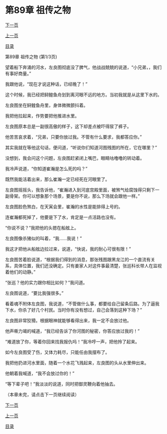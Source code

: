 <h1>第89章   祖传之物</h1>
            <div><p><a href="./0265_%E7%AC%AC89%E7%AB%A0_%E7%A5%96%E4%BC%A0%E4%B9%8B%E7%89%A9.md">下一页</a></p><p><a href="./0263_%E7%AC%AC88%E7%AB%A0_%E8%A1%80%E6%A7%BD.md">上一页</a></p><p><a href="../">目录</a></p></div>
            <div><p>第89章   祖传之物 (第1/3页)</p><p>望着船下奔涌的河水，左良图彻底没了脾气，他战战兢兢的说道，“小兄弟，，我们有事好商量。”</p><p>我跟他说，“现在才说这种话，已经晚了！”</p><p>这个时候，我已经把鲟鳇鱼舟划到离河眼不远的地方。当初我就是从这里下水的。</p><p>左良图坐在鲟鳇鱼舟里，身体微微颤抖着。</p><p>我把他拉起来，作势要把他推进水里。</p><p>左良图原本总是一副很高傲的样子，这下却差点被吓得尿了裤子。</p><p>他苦苦哀求着，“兄弟，只要你放过我。不管有什么要求，我都答应你。”</p><p>其实我就在等他这句话，便问道，“听说你们知道河图残图的所在，它在哪里？”</p><p>没想到，我会问这个问题，左良图赶紧闭上嘴巴，眼睛咕噜噜的转动着。</p><p>我冷声说道，“你知道崔瀚是怎么死的吗？”</p><p>既然我能活着出来，那么崔瀚一定已经死在河眼里了。</p><p>左良图摇摇头，我告诉他，“崔瀚进入到河底宫殿里面，被煞气给腐蚀得只剩下一副骨架。你可以想象那个场景，要是你不说，那么下场就会跟他一样。”</p><p>左良图脸色煞白，在天寅会里，崔瀚的水性是能排得上号的。</p><p>连崔瀚都死掉了，他要是下了水，肯定是一点活路也没有。</p><p>“你说不说？”我把他的头摁在船舷上。</p><p>左良图像杀猪似的叫着，“我……我说！”</p><p>我这才把他从船舷边拉过来，说道，“快说，我的耐心可很有限！”</p><p>左良图苦着脸说道，“根据我们得到的消息，那张残图跟黑龙江的一个直流有关系，具体位置，我们还没确定。只有姜家人对这件事最清楚，张巡科长带人在监视着他们的动静。”</p><p>“张巡？他的实力跟你相比如何？”我问道。</p><p>左良图说道，“要比我强很多。”</p><p>看着魂不附体左良图，我说道，“不管做什么事，都要给自己留条后路。为了逼我下水，你杀了好几个村民。当时你有没有想过，自己会落到这种下场？”</p><p>左良图非常狡猾。根据眼神就能够看得出来，我一定不会放过他。</p><p>他声嘶力竭的喊道，“我已经告诉了你河图的秘密，你答应放过我的！”</p><p>“难道放了你，等着你回来找我报仇吗！”我冷哼一声，把他拎了起来。</p><p>如今左良图受了伤，又体力耗尽，只能任由我摆布了。</p><p>我把他扔进河水里面，随着一个水花飞溅起来，左良图的头从水里伸出来。</p><p>他朝着我喊道，“我不会放过你的！”</p><p>“等下辈子吧！”我淡淡的说道，同时把御灵鞭向着他抽去。</p><p>（本章未完，请点击下一页继续阅读）</p></div>
            <div><p><a href="./0265_%E7%AC%AC89%E7%AB%A0_%E7%A5%96%E4%BC%A0%E4%B9%8B%E7%89%A9.md">下一页</a></p><p><a href="./0263_%E7%AC%AC88%E7%AB%A0_%E8%A1%80%E6%A7%BD.md">上一页</a></p><p><a href="../">目录</a></p></div>